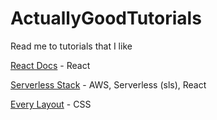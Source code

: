 # ActuallyGoodTutorials
Read me to tutorials that I like

[React Docs](https://reactjs.org/docs/getting-started.html) - React

[Serverless Stack](https://serverless-stack.com/) - AWS, Serverless (sls), React

[Every Layout](https://every-layout.dev/) - CSS
